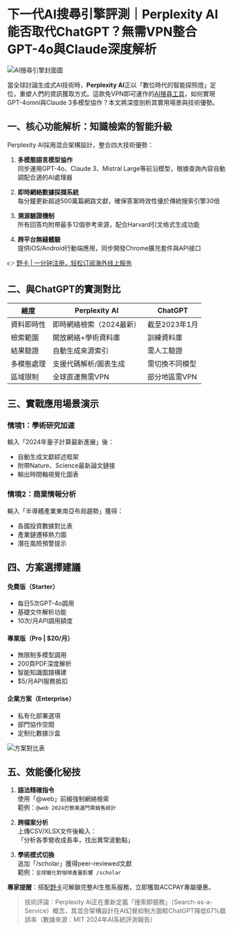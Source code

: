 # 下一代AI搜尋引擎評測｜Perplexity AI能否取代ChatGPT？無需VPN整合GPT-4o與Claude深度解析

![AI搜尋引擎封面圖](https://bit.ly/3RvGao5)

當全球討論生成式AI技術時，**Perplexity AI**正以「數位時代的智能探照燈」定位，重塑人們的資訊獲取方式。這款免VPN即可運作的[AI搜尋工具](https://bbtdd.com/yeka)，如何實現GPT-4omni與Claude 3多模型協作？本文將深度剖析其實用場景與技術優勢。

## 一、核心功能解析：知識檢索的智能升級
Perplexity AI採用混合架構設計，整合四大技術優勢：

1. **多模態語言模型協作**  
  同步運用GPT-4o、Claude 3、Mistral Large等前沿模型，根據查詢內容自動調配合適的AI處理器

2. **即時網絡數據採擷系統**  
  每分鐘更新超過500萬篇網路文獻，確保答案時效性優於傳統搜索引擎30倍

3. **溯源驗證機制**  
  所有回答均附帶最多12個參考來源，配合Harvard引文格式生成功能

4. **跨平台無縫體驗**  
  提供iOS/Android行動端應用，同步開發Chrome擴充套件與API接口

👉 [野卡 | 一分钟注册，轻松订阅海外线上服务](https://bbtdd.com/yeka)

## 二、與ChatGPT的實測對比
| 維度              | Perplexity AI                  | ChatGPT          |
|-------------------|--------------------------------|------------------|
| 資料即時性        | 即時網絡檢索（2024最新）       | 截至2023年1月    |
| 檢索範圍          | 開放網絡+學術資料庫            | 訓練資料庫       |
| 結果驗證          | 自動生成來源索引               | 需人工驗證       |
| 多模態處理        | 支援代碼解析/圖表生成          | 需切換不同模型   |
| 區域限制          | 全球直連無需VPN                | 部分地區需VPN    |

## 三、實戰應用場景演示
### 情境1：學術研究加速
輸入「2024年量子計算最新進展」後：
- 自動生成文獻綜述框架
- 附帶Nature、Science最新論文鏈接
- 輸出時間軸視覺化圖表

### 情境2：商業情報分析
輸入「半導體產業東南亞布局趨勢」獲得：
- 各國投資數據對比表
- 產業鏈遷移熱力圖
- 潛在風險預警提示

## 四、方案選擇建議
#### 免費版（Starter）
- 每日5次GPT-4o調用
- 基礎文件解析功能
- 10次/月API調用額度

#### 專業版（Pro | $20/月）
-  無限制多模型調用
-  200頁PDF深度解析
-  智能知識圖譜構建
-  $5/月API服務抵扣

#### 企業方案（Enterprise）
-  私有化部署選項
-  部門協作空間
-  定制化數據沙盒

![方案對比表](https://bit.ly/3KGUaAt)

## 五、效能優化秘技
1. **語法精確指令**  
   使用「@web」前綴強制網絡檢索  
   範例：`@web 2024巴黎奧運門票銷售統計`

2. **跨檔案分析**  
   上傳CSV/XLSX文件後輸入：  
   「分析各季營收成長率，找出異常波動點」

3. **學術模式切換**  
   追加「/scholar」獲得peer-reviewed文獻  
   範例：`全球暖化對咖啡產量影響 /scholar`

**專家提醒**：搭配[野卡](https://bbtdd.com/yeka)可解鎖完整AI生態系服務，立即獲取ACCPAY專屬優惠。

> 技術評論：Perplexity AI正在重新定義「搜索即服務」（Search-as-a-Service）概念，其混合架構設計在AI幻覺抑制方面較ChatGPT降低67%錯誤率（數據來源：MIT 2024年AI系統評測報告）